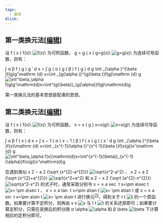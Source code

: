 ```yaml
---
tags: 
  - 数学
dlink: 
---
```

## 第一类换元法\[[编辑]( https://zh.wikipedia.org/w/index.php?title=%E6%8D%A2%E5%85%83%E7%A7%AF%E5%88%86%E6%B3%95&action=edit&section=1 "编辑章节：第一类换元法")\]

设 f ( x ) f(x)\\ ![f(x)\ ](https://wikimedia.org/api/rest_v1/media/math/render/svg/88cc0d25b5dbd8e72da99ca43e33efe7271dfe4c) 为可积函数， g \= g ( x )   g=g(x)\\ ![g=g(x)\ ](https://wikimedia.org/api/rest_v1/media/math/render/svg/8a4b257c74dc606c86bf41eb1615fdb4dbba493f) 为连续可导函数，则有：

∫ α β f ( g ) g ′ d x \= ∫ g ( α ) g ( β ) f ( g ) d g \\int \_{\\alpha }^{\\beta }f(g)g'\\mathrm {d} x=\\int \_{g(\\alpha )}^{g(\\beta )}f(g)\\mathrm {d} g ![
\int^\beta_\alpha f(g)g'\mathrm{d}x=\int^{g(\beta)}_{g(\alpha)}f(g)\mathrm{d}g 
]( https://wikimedia.org/api/rest_v1/media/math/render/svg/b83dde603b5cd527fcaf0f9fafb5cd0c11c9c89e ) 

第一类换元法的基本思想是配凑的思想。

## 第二类换元法\[[编辑]( https://zh.wikipedia.org/w/index.php?title=%E6%8D%A2%E5%85%83%E7%A7%AF%E5%88%86%E6%B3%95&action=edit&section=2 "编辑章节：第二类换元法")\]

设 f ( x ) f(x)\\ ![f(x)\ ](https://wikimedia.org/api/rest_v1/media/math/render/svg/88cc0d25b5dbd8e72da99ca43e33efe7271dfe4c) 为可积函数， x \= x ( g )   x=x(g)\\ ![x=x(g)\ ](https://wikimedia.org/api/rest_v1/media/math/render/svg/019a858d0d20275527f5729ed1ad68c6e661b35f) 为连续可导函数，则有：

∫ α β f ( x ) d x \= ∫ x − 1 ( α ) x − 1 ( β ) f ( x ( g ) ) x ′ d g \\int \_{\\alpha }^{\\beta }f(x)\\mathrm {d} x=\\int \_{x^{-1}(\\alpha )}^{x^{-1}(\\beta )}f(x(g))x'\\mathrm {d} g ![\int^\beta_\alpha f(x)\mathrm{d}x=\int^{x^{-1}(\beta)}_{x^{-1}(\alpha)}f(x(g))x'\mathrm{d}g](https://wikimedia.org/api/rest_v1/media/math/render/svg/61ce7ccc369832401dc5cb5318039b01a7323e43) 

在遇到类似 x 2 − a 2 {\\sqrt {x^{2}-a^{2}}} ![\sqrt{x^2-a^2}](https://wikimedia.org/api/rest_v1/media/math/render/svg/0cd74071057e9c3ea501f050c8fb29dfa32648e0) 、 x  2   +  a  2     {\\sqrt {x^{2}+a^{2}}} ![\sqrt{x^2+a^2}](https://wikimedia.org/api/rest_v1/media/math/render/svg/3ec3da87bf28403f333aa629cc3a89f82cd816d8) 和 a  2   −  x  2     {\\sqrt {a^{2}-x^{2}}} ![\sqrt{a^2-x^2}](https://wikimedia.org/api/rest_v1/media/math/render/svg/2e5f6ceab7d95129334092fd09e709d42b884015) 的式子时，通常采取分别令 x \= ± a sec ⁡ t  x=\\pm a\\sec t ![x= \pm a\sec t](https://wikimedia.org/api/rest_v1/media/math/render/svg/5bde84a09fbc4cede861526022a1ce310d3d66f3) 、 x \= ± a tan ⁡ t  x=\\pm a\\tan t ![x= \pm a\tan t](https://wikimedia.org/api/rest_v1/media/math/render/svg/1f04533966c1245ffc9748c70c82a6e343ef9534) 或 x \= ± a sin ⁡ t  x=\\pm a\\sin t ![x= \pm a\sin t](https://wikimedia.org/api/rest_v1/media/math/render/svg/9c6c5c7140dadbe55df59250edf02e5819060517) 进行换元<sup id="cite_ref-1" class="reference"><a href="https://zh.wikipedia.org/wiki/%E6%8D%A2%E5%85%83%E7%A7%AF%E5%88%86%E6%B3%95#cite_note-1">[1]</a></sup>，得到关于 t t ![t](https://wikimedia.org/api/rest_v1/media/math/render/svg/a69220aabe3435c83e275b3757b11461fcc261c1) 的一个原函数。如果要计算不定积分，则再由 x x ![x](https://wikimedia.org/api/rest_v1/media/math/render/svg/6e315c1e498e50190b9be0e8ad82a80be836c89f) 与 t t ![t](https://wikimedia.org/api/rest_v1/media/math/render/svg/a69220aabe3435c83e275b3757b11461fcc261c1) 的关系还原即可；如果要计算定积分，只需在变换后的积分限 α \\alpha ![\alpha ](https://wikimedia.org/api/rest_v1/media/math/render/svg/ee2a319db178e51919baafc482b83b8a29411715) 和 β \\beta ![\beta ](https://wikimedia.org/api/rest_v1/media/math/render/svg/5910a785ef5c48d26a2e4da217e220fad4130c17) 下计算相应的定积分即可。